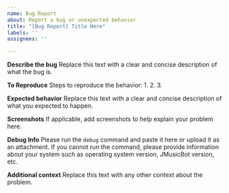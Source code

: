 ```yaml
---
name: Bug Report
about: Report a bug or unexpected behavior
title: "[Bug Report] Title Here"
labels: ''
assignees: ''

---
```


**Describe the bug**
Replace this text with a clear and concise description of what the bug is.

**To Reproduce**
Steps to reproduce the behavior:
1. 
2. 
3. 

**Expected behavior**
Replace this text with a clear and concise description of what you expected to happen.

**Screenshots**
If applicable, add screenshots to help explain your problem here.

**Debug Info**
Please run the `debug` command and paste it here or upload it as an attachment. If you cannot run the command, please provide information about your system such as operating system version, JMusicBot version, etc.

**Additional context**
Replace this text with any other context about the problem.
